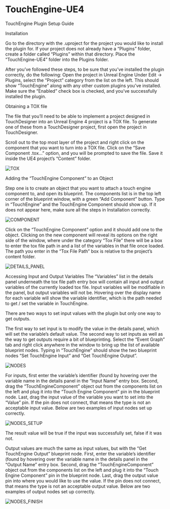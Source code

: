 # TouchEngine-UE4

TouchEngine Plugin Setup Guide


Installation

Go to the directory with the .uproject for the project you would like to install the plugin for.
If your project does not already have a “Plugins” folder, create a folder called “Plugins” within that directory.
Place the “TouchEngine-UE4” folder into the Plugins folder.

After you’ve followed these steps, to be sure that you’ve installed the plugin correctly, do the following:
Open the project in Unreal Engine
Under Edit -> Plugins, select the “Project” category from the list on the left. This should show “TouchEngine” along with any other custom plugins you’ve installed. Make sure the “Enabled” check box is checked, and you’ve successfully installed the plugin.


Obtaining a TOX file

The file that you’ll need to be able to implement a project designed in TouchDesigner into an Unreal Engine 4 project is a TOX file. To generate one of these from a TouchDesigner project, first open the project in TouchDesigner.

Scroll out to the top most layer of the project and right click on the component that you want to turn into a TOX file. Click on the “Save Component .tox…” option, and you will be prompted to save the file. Save it inside the UE4 project’s “Content” folder.

![TOX](ReadmePictures/im1.png?raw=true "Obtaining Tox File")

Adding the “TouchEngine Component” to an Object

Step one is to create an object that you want to attach a touch engine component to, and open its blueprint. The components list is in the top left corner of the blueprint window, with a green “Add Component” button. Type in “TouchEngine” and the TouchEngine Component should show up. If it does not appear here, make sure all the steps in Installation correctly. 

![COMPONENT](ReadmePictures/im2.png?raw=true "Adding Component")

Click on the “TouchEngine Component” option and it should add one to the object. Clicking on the new component will reveal its options on the right side of the window, where under the category “Tox File” there will be a box to enter the tox file path in and a list of the variables in that file once loaded. The path you enter in the “Tox File Path” box is relative to the project’s content folder.

![DETAILS_PANEL](ReadmePictures/im3.PNG?raw=true "Details Panel")

Accessing Input and Output Variables
The “Variables” list in the details panel underneath the tox file path entry box will contain all input and output variables of the currently loaded tox file. Input variables will be modifiable in the panel, but output variables will not be. Hovering over the display name for each variable will show the variable identifier, which is the path needed to get / set the variable in TouchEngine.

There are two ways to set input values with the plugin but only one way to get outputs. 

The first way to set input is to modify the value in the details panel, which will set the variable’s default value. The second way to set inputs as well as the way to get outputs require a bit of blueprinting. Select the “Event Graph” tab and right click anywhere in the window to bring up the list of available blueprint nodes. Typing in “TouchEngine” should show the two blueprint nodes “Set TouchEngine Input” and “Get TouchEngine Output”. 

![NODES](ReadmePictures/im4.PNG?raw=true "Blueprint nodes")

For inputs, first enter the variable’s identifier (found by hovering over the variable name in the details panel in the “Input Name” entry box. Second, drag the “TouchEngineComponent” object out from the components list on the left and plug it into the “Touch Engine Component” pin in the blueprint node. Last, drag the input value of the variable you want to set into the “Value” pin. If the pin does not connect, that means the type is not an acceptable input value. Below are two examples of input nodes set up correctly.

![NODES_SETUP](ReadmePictures/im5.PNG?raw=true "Using the nodes")

The result value will be true if the input was successfully set, false if it was not. 

Output values are much the same as input values, but with the “Get TouchEngine Output” blueprint node. First, enter the variable’s identifier (found by hovering over the variable name in the details panel in the “Output Name” entry box. Second, drag the “TouchEngineComponent” object out from the components list on the left and plug it into the “Touch Engine Component” pin in the blueprint node. Last, drag the output value pin into where you would like to use the value. If the pin does not connect, that means the type is not an acceptable output value. Below are two examples of output nodes set up correctly.

![NODES_FINISH](ReadmePictures/im6.PNG?raw=true "Finished setup")
